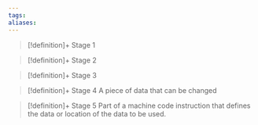 ```yaml
---
tags:
aliases:
---
```


> [!definition]+ Stage 1
>

> [!definition]+ Stage 2
>

> [!definition]+ Stage 3
>

> [!definition]+ Stage 4
> A piece of data that can be changed

> [!definition]+ Stage 5
> Part of a machine code instruction that defines the data or location of the data to be used.



